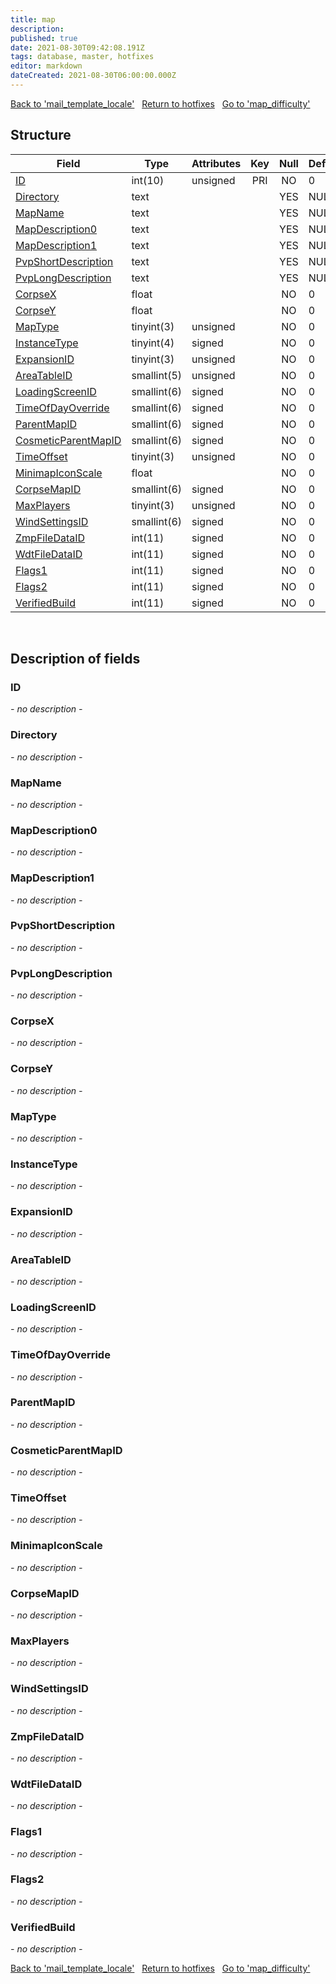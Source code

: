 ```yaml
---
title: map
description: 
published: true
date: 2021-08-30T09:42:08.191Z
tags: database, master, hotfixes
editor: markdown
dateCreated: 2021-08-30T06:00:00.000Z
---
```


<a href="https://dev.trinitycore.info/en/database/master/hotfixes/mail_template_locale" class="mt-5 v-btn v-btn--depressed v-btn--flat v-btn--outlined theme--light v-size--default darkblue--text text--lighten-3"><span class="v-btn__content"><i aria-hidden="true" class="v-icon notranslate v-icon--left mdi mdi-arrow-left theme--light"></i><span>Back to 'mail_template_locale'</span></span></a>&nbsp;&nbsp;&nbsp;<a href="https://dev.trinitycore.info/en/database/master/hotfixes/home" class="mt-5 v-btn v-btn--depressed v-btn--flat v-btn--outlined theme--light v-size--default darkblue--text text--lighten-3"><span class="v-btn__content"><i aria-hidden="true" class="v-icon notranslate v-icon--left mdi mdi-home-outline theme--light"></i><span>Return to hotfixes</span></span></a>&nbsp;&nbsp;&nbsp;<a href="https://dev.trinitycore.info/en/database/master/hotfixes/map_difficulty" class="mt-5 v-btn v-btn--depressed v-btn--flat v-btn--outlined theme--light v-size--default darkblue--text text--lighten-3"><span class="v-btn__content"><span>Go to 'map_difficulty'</span><i aria-hidden="true" class="v-icon notranslate v-icon--right mdi mdi-arrow-right theme--light"></i></span></a>

## Structure

| Field | Type | Attributes | Key | Null | Default | Extra | Comment |
| --- | --- | --- | :---: | :---: | --- | --- | --- |
| [ID](#ID) | int(10) | unsigned | PRI | NO | 0 |  |  |
| [Directory](#Directory) | text |  |  | YES | NULL |  |  |
| [MapName](#MapName) | text |  |  | YES | NULL |  |  |
| [MapDescription0](#MapDescription0) | text |  |  | YES | NULL |  |  |
| [MapDescription1](#MapDescription1) | text |  |  | YES | NULL |  |  |
| [PvpShortDescription](#PvpShortDescription) | text |  |  | YES | NULL |  |  |
| [PvpLongDescription](#PvpLongDescription) | text |  |  | YES | NULL |  |  |
| [CorpseX](#CorpseX) | float |  |  | NO | 0 |  |  |
| [CorpseY](#CorpseY) | float |  |  | NO | 0 |  |  |
| [MapType](#MapType) | tinyint(3) | unsigned |  | NO | 0 |  |  |
| [InstanceType](#InstanceType) | tinyint(4) | signed |  | NO | 0 |  |  |
| [ExpansionID](#ExpansionID) | tinyint(3) | unsigned |  | NO | 0 |  |  |
| [AreaTableID](#AreaTableID) | smallint(5) | unsigned |  | NO | 0 |  |  |
| [LoadingScreenID](#LoadingScreenID) | smallint(6) | signed |  | NO | 0 |  |  |
| [TimeOfDayOverride](#TimeOfDayOverride) | smallint(6) | signed |  | NO | 0 |  |  |
| [ParentMapID](#ParentMapID) | smallint(6) | signed |  | NO | 0 |  |  |
| [CosmeticParentMapID](#CosmeticParentMapID) | smallint(6) | signed |  | NO | 0 |  |  |
| [TimeOffset](#TimeOffset) | tinyint(3) | unsigned |  | NO | 0 |  |  |
| [MinimapIconScale](#MinimapIconScale) | float |  |  | NO | 0 |  |  |
| [CorpseMapID](#CorpseMapID) | smallint(6) | signed |  | NO | 0 |  |  |
| [MaxPlayers](#MaxPlayers) | tinyint(3) | unsigned |  | NO | 0 |  |  |
| [WindSettingsID](#WindSettingsID) | smallint(6) | signed |  | NO | 0 |  |  |
| [ZmpFileDataID](#ZmpFileDataID) | int(11) | signed |  | NO | 0 |  |  |
| [WdtFileDataID](#WdtFileDataID) | int(11) | signed |  | NO | 0 |  |  |
| [Flags1](#Flags1) | int(11) | signed |  | NO | 0 |  |  |
| [Flags2](#Flags2) | int(11) | signed |  | NO | 0 |  |  |
| [VerifiedBuild](#VerifiedBuild) | int(11) | signed |  | NO | 0 |  |  |
&nbsp;
## Description of fields

### ID
*- no description -*
&nbsp;

### Directory
*- no description -*
&nbsp;

### MapName
*- no description -*
&nbsp;

### MapDescription0
*- no description -*
&nbsp;

### MapDescription1
*- no description -*
&nbsp;

### PvpShortDescription
*- no description -*
&nbsp;

### PvpLongDescription
*- no description -*
&nbsp;

### CorpseX
*- no description -*
&nbsp;

### CorpseY
*- no description -*
&nbsp;

### MapType
*- no description -*
&nbsp;

### InstanceType
*- no description -*
&nbsp;

### ExpansionID
*- no description -*
&nbsp;

### AreaTableID
*- no description -*
&nbsp;

### LoadingScreenID
*- no description -*
&nbsp;

### TimeOfDayOverride
*- no description -*
&nbsp;

### ParentMapID
*- no description -*
&nbsp;

### CosmeticParentMapID
*- no description -*
&nbsp;

### TimeOffset
*- no description -*
&nbsp;

### MinimapIconScale
*- no description -*
&nbsp;

### CorpseMapID
*- no description -*
&nbsp;

### MaxPlayers
*- no description -*
&nbsp;

### WindSettingsID
*- no description -*
&nbsp;

### ZmpFileDataID
*- no description -*
&nbsp;

### WdtFileDataID
*- no description -*
&nbsp;

### Flags1
*- no description -*
&nbsp;

### Flags2
*- no description -*
&nbsp;

### VerifiedBuild
*- no description -*
&nbsp;

<a href="https://dev.trinitycore.info/en/database/master/hotfixes/mail_template_locale" class="mt-5 v-btn v-btn--depressed v-btn--flat v-btn--outlined theme--light v-size--default darkblue--text text--lighten-3"><span class="v-btn__content"><i aria-hidden="true" class="v-icon notranslate v-icon--left mdi mdi-arrow-left theme--light"></i><span>Back to 'mail_template_locale'</span></span></a>&nbsp;&nbsp;&nbsp;<a href="https://dev.trinitycore.info/en/database/master/hotfixes/home" class="mt-5 v-btn v-btn--depressed v-btn--flat v-btn--outlined theme--light v-size--default darkblue--text text--lighten-3"><span class="v-btn__content"><i aria-hidden="true" class="v-icon notranslate v-icon--left mdi mdi-home-outline theme--light"></i><span>Return to hotfixes</span></span></a>&nbsp;&nbsp;&nbsp;<a href="https://dev.trinitycore.info/en/database/master/hotfixes/map_difficulty" class="mt-5 v-btn v-btn--depressed v-btn--flat v-btn--outlined theme--light v-size--default darkblue--text text--lighten-3"><span class="v-btn__content"><span>Go to 'map_difficulty'</span><i aria-hidden="true" class="v-icon notranslate v-icon--right mdi mdi-arrow-right theme--light"></i></span></a>

